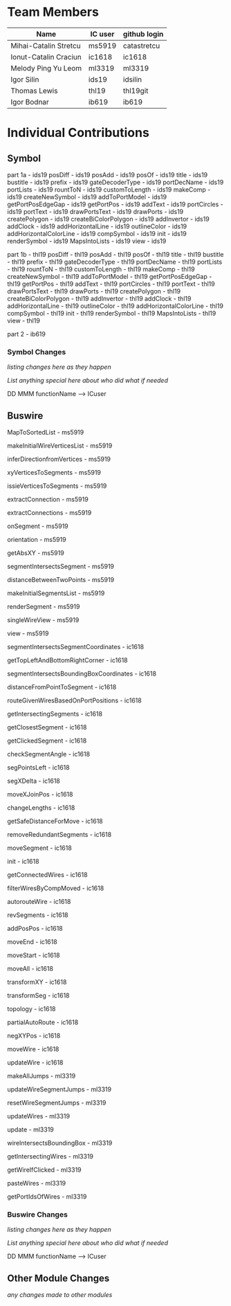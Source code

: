 # Team Members

| Name | IC user | github login
|------|----------|-------------
| Mihai-Catalin Stretcu | ms5919 | catastretcu 
| Ionut-Catalin Craciun | ic1618 | ic1618 
| Melody Ping Yu Leom | ml3319 | ml3319
| Igor Silin | ids19 | idsilin
| Thomas Lewis | thl19 | thl19git
| Igor Bodnar | ib619 | ib619

# Individual Contributions

## Symbol
part 1a - ids19
posDiff - ids19 posAdd - ids19 posOf - ids19 title - ids19 bustitle - ids19 prefix - ids19 gateDecoderType - ids19 portDecName - ids19 portLists - ids19 rountToN - ids19 customToLength - ids19 makeComp - ids19 createNewSymbol - ids19 addToPortModel - ids19 getPortPosEdgeGap - ids19 getPortPos - ids19 addText - ids19 portCircles - ids19 portText - ids19 drawPortsText - ids19 drawPorts - ids19 createPolygon - ids19 createBiColorPolygon - ids19 addInvertor - ids19 addClock - ids19 addHorizontalLine - ids19 outlineColor - ids19 addHorizontalColorLine - ids19 compSymbol - ids19 init - ids19 renderSymbol - ids19 MapsIntoLists - ids19 view - ids19 

part 1b - thl19
posDiff - thl19 posAdd - thl19 posOf - thl19 title - thl19 bustitle - thl19 prefix - thl19 gateDecoderType - thl19 portDecName - thl19 portLists - thl19 rountToN - thl19 customToLength - thl19 makeComp - thl19 createNewSymbol - thl19 addToPortModel - thl19 getPortPosEdgeGap - thl19 getPortPos - thl19 addText - thl19 portCircles - thl19 portText - thl19 drawPortsText - thl19 drawPorts - thl19 createPolygon - thl19 createBiColorPolygon - thl19 addInvertor - thl19 addClock - thl19 addHorizontalLine - thl19 outlineColor - thl19 addHorizontalColorLine - thl19 compSymbol - thl19 init - thl19 renderSymbol - thl19 MapsIntoLists - thl19 view - thl19 


part 2 - ib619


### Symbol Changes
*listing changes here as they happen*

*List anything special here about who did what if needed*

DD MMM functionName --> ICuser

## Buswire

MapToSortedList - ms5919

makeInitialWireVerticesList - ms5919

inferDirectionfromVertices - ms5919

xyVerticesToSegments - ms5919

issieVerticesToSegments - ms5919

extractConnection - ms5919

extractConnections - ms5919

onSegment - ms5919

orientation - ms5919

getAbsXY - ms5919 

segmentIntersectsSegment - ms5919

distanceBetweenTwoPoints - ms5919

makeInitialSegmentsList - ms5919

renderSegment - ms5919

singleWireView - ms5919

view - ms5919

segmentIntersectsSegmentCoordinates - ic1618 

getTopLeftAndBottomRightCorner - ic1618 

segmentIntersectsBoundingBoxCoordinates - ic1618 

distanceFromPointToSegment - ic1618 

routeGivenWiresBasedOnPortPositions - ic1618 

getIntersectingSegments - ic1618 

getClosestSegment - ic1618 

getClickedSegment - ic1618 

checkSegmentAngle - ic1618 

segPointsLeft - ic1618 

segXDelta - ic1618 

moveXJoinPos - ic1618 

changeLengths - ic1618 

getSafeDistanceForMove - ic1618 

removeRedundantSegments - ic1618 

moveSegment - ic1618 

init - ic1618 

getConnectedWires - ic1618 

filterWiresByCompMoved - ic1618 

autorouteWire - ic1618 

revSegments - ic1618 

addPosPos - ic1618 

moveEnd - ic1618 

moveStart - ic1618 

moveAll - ic1618 

transformXY - ic1618 

transformSeg - ic1618 

topology - ic1618 

partialAutoRoute - ic1618 

negXYPos - ic1618 

moveWire - ic1618 

updateWire - ic1618 

makeAllJumps - ml3319

updateWireSegmentJumps - ml3319

resetWireSegmentJumps - ml3319

updateWires - ml3319

update - ml3319

wireIntersectsBoundingBox - ml3319

getIntersectingWires - ml3319

getWireIfClicked - ml3319

pasteWires - ml3319

getPortIdsOfWires - ml3319


### Buswire Changes
*listing changes here as they happen*

*List anything special here about who did what if needed*

DD MMM functionName --> ICuser


## Other Module Changes
*any changes made to other modules*
